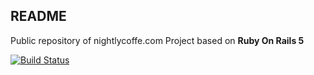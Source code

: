 ## README

Public repository of nightlycoffe.com 
Project based on **Ruby On Rails 5** 


[![Build Status](https://travis-ci.org/psagan/nightlycoffee.svg?branch=master)](https://travis-ci.org/psagan/nightlycoffee)